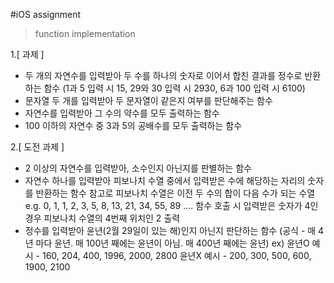 #iOS assignment

>function implementation

1.[ 과제 ]
- 두 개의 자연수를 입력받아 두 수를 하나의 숫자로 이어서 합친 결과를 정수로 반환하는 함수 
  (1과 5 입력 시 15,  29와 30 입력 시 2930,  6과 100 입력 시 6100)
- 문자열 두 개를 입력받아 두 문자열이 같은지 여부를 판단해주는 함수
- 자연수를 입력받아 그 수의 약수를 모두 출력하는 함수
- 100 이하의 자연수 중 3과 5의 공배수를 모두 출력하는 함수

2.[ 도전 과제 ]
- 2 이상의 자연수를 입력받아, 소수인지 아닌지를 판별하는 함수
- 자연수 하나를 입력받아 피보나치 수열 중에서 입력받은 수에 해당하는 자리의 숫자를 반환하는 함수
  참고로 피보나치 수열은 이전 두 수의 합이 다음 수가 되는 수열
  e.g.  0, 1, 1, 2, 3, 5, 8, 13, 21, 34, 55, 89 ....
  함수 호출 시 입력받은 숫자가 4인 경우 피보나치 수열의 4번째 위치인 2 출력
- 정수를 입력받아 윤년(2월 29일이 있는 해)인지 아닌지 판단하는 함수
  (공식 - 매 4년 마다 윤년. 매 100년 째에는 윤년이 아님. 매 400년 째에는 윤년)
  ex) 윤년O 예시 - 160, 204, 400, 1996, 2000, 2800
      윤년X 예시 - 200, 300, 500, 600, 1900, 2100
